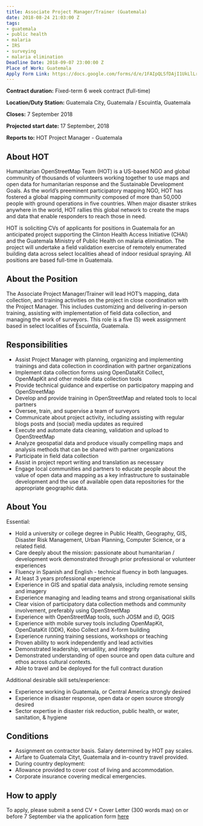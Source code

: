 ```yaml
---
title: Associate Project Manager/Trainer (Guatemala)
date: 2018-08-24 21:03:00 Z
tags:
- guatemala
- public health
- malaria
- IRS
- surveying
- malaria elimination
Deadline Date: 2018-09-07 23:00:00 Z
Place of Work: Guatemala
Apply Form Link: https://docs.google.com/forms/d/e/1FAIpQLSfDAjI1UkLlLrRSj8uBSx1lsN1O95OFoNJY8nY5J7sjk605_w/viewform
---
```


**Contract duration:** Fixed-term 6 week contract (full-time)

**Location/Duty Station:** Guatemala City, Guatemala / Escuintla, Guatemala

**Closes:** 7 September 2018

**Projected start date:** 17 September, 2018

**Reports to:** HOT Project Manager - Guatemala 

## About HOT

Humanitarian OpenStreetMap Team (HOT) is a US-based NGO and global community of thousands of volunteers working together to use maps and open data for humanitarian response and the Sustainable Development Goals. As the world’s preeminent participatory mapping NGO, HOT has fostered a global mapping community composed of more than 50,000 people with ground operations in five countries. When major disaster strikes anywhere in the world, HOT rallies this global network to create the maps and data that enable responders to reach those in need.

HOT is soliciting CVs of applicants for positions in Guatemala for an anticipated project supporting the Clinton Health Access Initiative (CHAI) and the Guatemala Ministry of Public Health on malaria elimination. The project will undertake a field validation exercise of remotely enumerated building data across select localities ahead of indoor residual spraying. All positions are based full-time in Guatemala.

## About the Position

The Associate Project Manager/Trainer will lead HOT’s mapping, data collection, and training activities on the project in close coordination with the Project Manager. This includes customizing and delivering in-person training, assisting with implementation of field data collection, and managing the work of surveyors. This role is a five (5) week assignment based in select localities of Escuintla, Guatemala.

## Responsibilities

* Assist Project Manager with planning, organizing and implementing trainings and data collection in coordination with partner organizations
* Implement data collection forms using OpenDataKit Collect, OpenMapKit and other mobile data collection tools
* Provide technical guidance and expertise on participatory mapping and OpenStreetMap
* Develop and provide training in OpenStreetMap and related tools to local partners
* Oversee, train, and supervise a team of surveyors
* Communicate about project activity, including assisting with regular blogs posts and (social) media updates as required
* Execute and automate data cleaning, validation and upload to OpenStreetMap
* Analyze geospatial data and produce visually compelling maps and analysis methods that can be shared with partner organizations
* Participate in field data collection
* Assist in project report writing and translation as necessary
* Engage local communities and partners to educate people about the value of open data and mapping as a key infrastructure to sustainable development and the use of available open data repositories for the appropriate geographic data.

## About You

Essential:

* Hold a university or college degree in Public Health, Geography, GIS, Disaster Risk Management, Urban Planning, Computer Science, or a related field. 
* Care deeply about the mission: passionate about humanitarian / development work demonstrated through prior professional or volunteer experiences
* Fluency in Spanish and English - technical fluency in both languages. 
* At least 3 years professional experience
* Experience in GIS and spatial data analysis, including remote sensing and imagery
* Experience managing and leading teams and strong organisational skills
* Clear vision of participatory data collection methods and community involvement, preferably using OpenStreetMap
* Experience with OpenStreetMap tools, such JOSM and iD, QGIS
* Experience with mobile survey tools including OpenMapKit, OpenDataKit (ODK), Kobo Collect and X-form building
* Experience running training sessions, workshops or teaching
* Proven ability to work independently and lead activities
* Demonstrated leadership, versatility, and integrity
* Demonstrated understanding of open source and open data culture and ethos across cultural contexts.
* Able to travel and be deployed for the full contract duration

Additional desirable skill sets/experience:

* Experience working in Guatemala, or Central America strongly desired
* Experience in disaster response, open data or open source strongly desired
* Sector expertise in disaster risk reduction, public health, or water, sanitation, & hygiene

## Conditions

* Assignment on contractor basis. Salary determined by HOT pay scales.
* Airfare to Guatemala Cityt, Guatemala and in-country travel provided.
* During country deployment:
* Allowance provided to cover cost of living and accommodation.
* Corporate insurance covering medical emergencies.

## How to apply

To apply, please submit a send CV + Cover Letter (300 words max) on or before 7 September via the application form [here](https://docs.google.com/forms/d/e/1FAIpQLSfDAjI1UkLlLrRSj8uBSx1lsN1O95OFoNJY8nY5J7sjk605_w/viewform)



